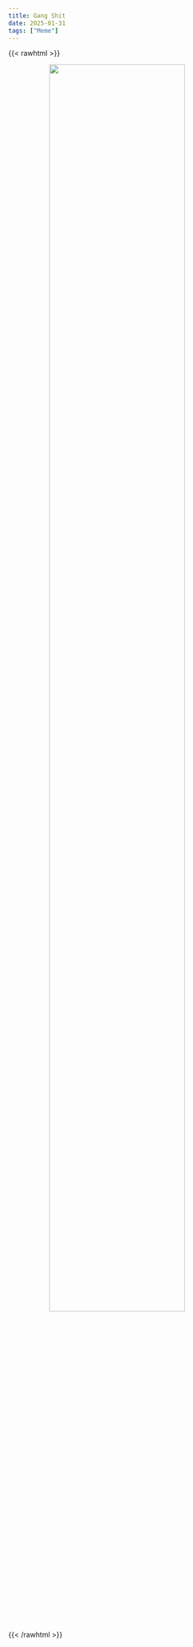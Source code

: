 ```yaml
---
title: Gang Shit
date: 2025-01-31 
tags: ["Meme"]
---
```


{{< rawhtml >}}
<figure>
    <img style="display: block; margin-left: auto; margin-right: auto; width:80%" src="/attachments/gang_shit.png">
</figure>
{{< /rawhtml >}}


